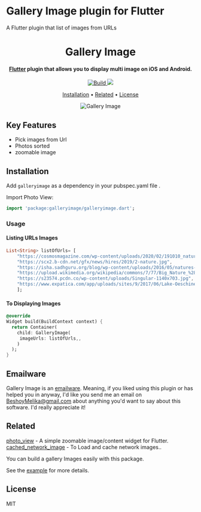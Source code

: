 # Gallery Image plugin for Flutter

A Flutter plugin that list of images from URLs 


<h1 align="center">
  Gallery Image
  <br>
</h1>

<h4 align="center">
  <a href="https://flutter.dev" target="_blank">Flutter</a> plugin that allows you to display multi image on iOS and Android.
</h4>

<p align="center">
  <a href="https://pub.dartlang.org/packages/galleryimage">
    <img src="https://img.shields.io/badge/build-passing-green"
         alt="Build">
  </a>
  <a href="https://pub.dartlang.org/packages/galleryimage"><img src="https://img.shields.io/badge/pub-v1.0.0-blue"></a>
  
</p>

<p align="center">
  <a href="#Installation">Installation</a> •
  <a href="#related">Related</a> •
  <a href="#license">License</a> 
</p>

<p align="center">
  <img src="https://raw.githubusercontent.com/BeshoyMelika/flutter-gallery-package/master/images/example.gif" alt="Gallery Image" />
</p>


## Key Features
* Pick images from Url
* Photos sorted 
* zoomable image

## Installation

Add `galleryimage` as a dependency in your pubspec.yaml file .

Import Photo View:
```dart
import 'package:galleryimage/galleryimage.dart';
```

### Usage

#### Listing URLs Images
``` dart
List<String> listOfUrls= [
    "https://cosmosmagazine.com/wp-content/uploads/2020/02/191010_nature.jpg",
    "https://scx2.b-cdn.net/gfx/news/hires/2019/2-nature.jpg",
    "https://isha.sadhguru.org/blog/wp-content/uploads/2016/05/natures-temples.jpg",
    "https://upload.wikimedia.org/wikipedia/commons/7/77/Big_Nature_%28155420955%29.jpeg",
    "https://s23574.pcdn.co/wp-content/uploads/Singular-1140x703.jpg",
    "https://www.expatica.com/app/uploads/sites/9/2017/06/Lake-Oeschinen-1200x675.jpg",
    ];
```


#### To Displaying Images

```dart
@override
Widget build(BuildContext context) {
  return Container(
    child: GalleryImage(
     imageUrls: listOfUrls,,
    )
  );
}
```


## Emailware

Gallery Image is an [emailware](https://en.wiktionary.org/wiki/emailware). Meaning, if you liked using this plugin or has helped you in anyway, I'd like you send me an email on <BeshoyMelika@gmail.com> about anything you'd want to say about this software. I'd really appreciate it!

## Related

[photo_view](https://pub.dartlang.org/packages/photo_view) - A simple zoomable image/content widget for Flutter.
[cached_network_image](https://pub.dartlang.org/packages/cached_network_image) - To Load and cache network images..

You can build a gallery Images easily with this package.

See the [example](example) for more details.

## License

MIT